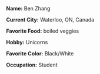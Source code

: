 **Name:** Ben Zhang

**Current City:** Waterloo, ON, Canada

**Favorite Food:** boiled veggies

**Hobby:** Unicorns

**Favorite Color:** Black/White

**Occupation:** Student
